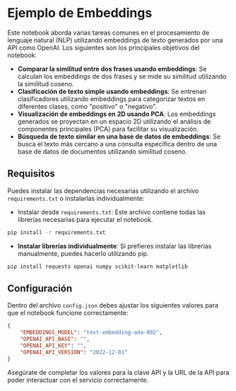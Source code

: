 # Ejemplo de Embeddings

Este notebook aborda varias tareas comunes en el procesamiento de lenguaje natural (NLP) utilizando embeddings de texto generados por una API como OpenAI. Los siguientes son los principales objetivos del notebook:

- **Comparar la similitud entre dos frases usando embeddings**: Se calculan los embeddings de dos frases y se mide su similitud utilizando la similitud coseno.
- **Clasificación de texto simple usando embeddings**: Se entrenan clasificadores utilizando embeddings para categorizar textos en diferentes clases, como "positivo" o "negativo".
- **Visualización de embeddings en 2D usando PCA**: Los embeddings generados se proyectan en un espacio 2D utilizando el análisis de componentes principales (PCA) para facilitar su visualización.
- **Búsqueda de texto similar en una base de datos de embeddings**: Se busca el texto más cercano a una consulta específica dentro de una base de datos de documentos utilizando similitud coseno.

## Requisitos


Puedes instalar las dependencias necesarias utilizando el archivo `requirements.txt` o instalarlas individualmente:

- Instalar desde `requirements.txt`: Este archivo contiene todas las librerías necesarias para ejecutar el notebook.
```bash
pip install -r requirements.txt
```
- **Instalar librerías individualmente**: Si prefieres instalar las librerías manualmente, puedes hacerlo utilizando pip.
```bash
pip install requests openai numpy scikit-learn matplotlib 
```
## Configuración

Dentro del archivo `config.json` debes ajustar los siguientes valores para que el notebook funcione correctamente:

```json
{
    "EMBEDDINGS_MODEL": "text-embedding-ada-002",
    "OPENAI_API_BASE": "",
    "OPENAI_API_KEY": "",
    "OPENAI_API_VERSION": "2022-12-01"
}
```
Asegúrate de completar los valores para la clave API y la URL de la API para poder interactuar con el servicio correctamente.
